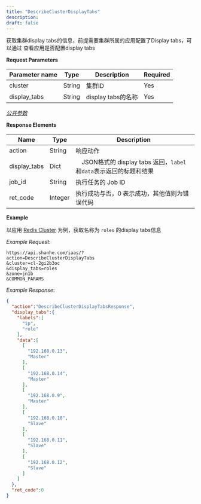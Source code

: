 ```yaml
---
title: "DescribeClusterDisplayTabs"
description: 
draft: false
---
```




获取集群display tabs的信息，前提需要集群所属的应用配置了Display tabs，可以通过 查看应用是否配置display tabs

**Request Parameters**

| Parameter name | Type | Description | Required |
| --- | --- | --- | --- |
| cluster | String | 集群ID | Yes |
| display_tabs | String | display tabs的名称 | Yes |

[_公共参数_](../../../../parameters/)

**Response Elements**

| Name | Type | Description |
| --- | --- | --- |
| action | String | 响应动作 |
| display_tabs | Dict |　JSON格式的 display tabs 返回，`label`和`data`表示返回的标题和结果|
| job_id | String | 执行任务的 Job ID |
| ret_code | Integer | 执行成功与否，0 表示成功，其他值则为错误代码 |

**Example**

以应用 [Redis Cluster](https://appcenter.shanhe.com/apps/app-jwq1fzqo/Tomcat%20Cluster%20on%20shanhe) 为例，获取名称为 `roles` 的display tabs信息

_Example Request_:

```
https://api.shanhe.com/iaas/?
action=DescribeClusterDisplayTabs
&cluster=cl-2gi2b3oc
&display_tabs=roles
&zone=jn1b
&COMMON_PARAMS
```

_Example Response_:

```json
{
  "action":"DescribeClusterDisplayTabsResponse",
  "display_tabs":{
    "labels":[
      "ip",
      "role"
    ],
    "data":[
      [
        "192.168.0.13",
        "Master"
      ],
      [
        "192.168.0.14",
        "Master"
      ],
      [
        "192.168.0.9",
        "Master"
      ],
      [
        "192.168.0.10",
        "Slave"
      ],
      [
        "192.168.0.11",
        "Slave"
      ],
      [
        "192.168.0.12",
        "Slave"
      ]
    ]
  },
  "ret_code":0
}

```


